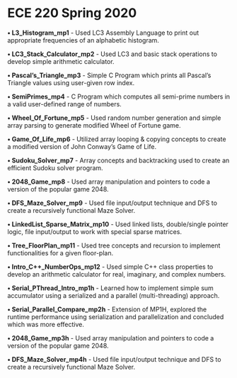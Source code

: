# ECE 220 Spring 2020

**• L3_Histogram_mp1** - Used LC3 Assembly Language to print out appropriate frequencies of an alphabetic histogram.

**• LC3_Stack_Calculator_mp2** - Used LC3 and basic stack operations to develop simple arithmetic calculator.

**• Pascal’s_Triangle_mp3** - Simple C Program which prints all Pascal’s Triangle values using user-given row index.

**• SemiPrimes_mp4** - C Program which computes all semi-prime numbers in a valid user-defined range of numbers.

**• Wheel_Of_Fortune_mp5** - Used random number generation and simple array parsing to generate modified Wheel of Fortune game.

**• Game_Of_Life_mp6** - Utilized array looping & copying concepts to create a modified version of John Conway’s Game of Life.

**• Sudoku_Solver_mp7** - Array concepts and backtracking used to create an efficient Sudoku solver program.

**• 2048_Game_mp8** - Used array manipulation and pointers to code a version of the popular game 2048.

**• DFS_Maze_Solver_mp9** - Used file input/output technique and DFS to create a recursively functional Maze Solver.

**• LinkedList_Sparse_Matrix_mp10** - Used linked lists, double/single pointer logic, file input/output to work with special sparse matrices.

**• Tree_FloorPlan_mp11** - Used tree concepts and recursion to implement functionalities for a given floor-plan. 

**• Intro_C++_NumberOps_mp12** - Used simple C++ class properties to develop an arithmetic calculator for real, imaginary, and complex numbers.

**• Serial_PThread_Intro_mp1h** - Learned how to implement simple sum accumulator using a serialized and a parallel (multi-threading) approach.

**• Serial_Parallel_Compare_mp2h** - Extension of MP1H, explored the runtime performance using serialization and parallelization and concluded which was more effective.

**• 2048_Game_mp3h** - Used array manipulation and pointers to code a version of the popular game 2048.

**• DFS_Maze_Solver_mp4h** - Used file input/output technique and DFS to create a recursively functional Maze Solver.
